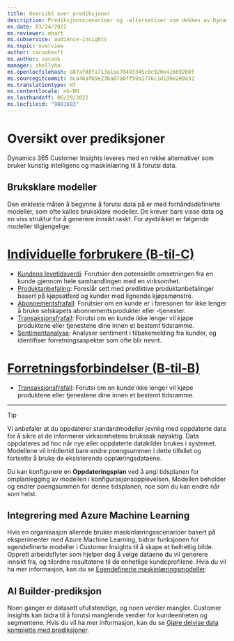 ```yaml
---
title: Oversikt over prediksjoner
description: Prediksjonsscenarioer og -alternativer som dekkes av Dynamics 365 Customer Insights.
ms.date: 03/24/2022
ms.reviewer: mhart
ms.subservice: audience-insights
ms.topic: overview
author: zacookmsft
ms.author: zacook
manager: shellyha
ms.openlocfilehash: a87af80fa713a1ac70493345c0c920e416692b0f
ms.sourcegitcommit: dca46afb9e23ba87a0ff59a1776c1d139e209a32
ms.translationtype: HT
ms.contentlocale: nb-NO
ms.lasthandoff: 06/29/2022
ms.locfileid: "9081693"
---
```

# <a name="predictions-overview"></a>Oversikt over prediksjoner

Dynamics 365 Customer Insights leveres med en rekke alternativer som bruker kunstig intelligens og maskinlæring til å forutsi data. 

## <a name="out-of-box-models"></a>Bruksklare modeller

Den enkleste måten å begynne å forutsi data på er med forhåndsdefinerte modeller, som ofte kalles bruksklare modeller. De krever bare visse data og en viss struktur for å generere innsikt raskt. For øyeblikket er følgende modeller tilgjengelige: 

# <a name="individual-consumers-b-to-c"></a>[Individuelle forbrukere (B-til-C)](#tab/b2c)

- [Kundens levetidsverdi](predict-customer-lifetime-value.md): Forutsier den potensielle omsetningen fra en kunde gjennom hele samhandlingen med en virksomhet.
- [Produktanbefaling](predict-product-recommendation.md): Foreslår sett med prediktive produktanbefalinger basert på kjøpsatferd og kunder med lignende kjøpsmønstre.
- [Abonnementsfrafall](predict-subscription-churn.md): Forutsier om en kunde er i faresonen for ikke lenger å bruke selskapets abonnementsprodukter eller -tjenester.
- [Transaksjonsfrafall](predict-transactional-churn.md): Forutsi om en kunde ikke lenger vil kjøpe produktene eller tjenestene dine innen et bestemt tidsramme.
- [Sentimentanalyse](sentiment-analysis.md): Analyser sentiment i tilbakemelding fra kunder, og identifiser forretningsaspekter som ofte blir nevnt.

# <a name="business-accounts-b-to-b"></a>[Forretningsforbindelser (B-til-B)](#tab/b2b)

- [Transaksjonsfrafall](predict-transactional-churn.md): Forutsi om en kunde ikke lenger vil kjøpe produktene eller tjenestene dine innen et bestemt tidsramme.

---

> [!TIP]
> Vi anbefaler at du oppdaterer standardmodeller jevnlig med oppdaterte data for å sikre at de informerer virksomhetens brukssak nøyaktig. Data oppdateres ad hoc når nye eller oppdaterte datakilder brukes i systemet. Modellene vil imidlertid bare endre poengsummen i dette tilfellet og fortsette å bruke de eksisterende opplæringsdataene.
> 
> Du kan konfigurere en **Oppdateringsplan** ved å angi tidsplanen for omplanlegging av modellen i konfigurasjonsopplevelsen. Modellen beholder og endrer poengsummen for denne tidsplanen, noe som du kan endre når som helst.


## <a name="azure-machine-learning-integration"></a>Integrering med Azure Machine Learning

Hvis en organisasjon allerede bruker maskinlæringsscenarioer basert på eksperimenter med Azure Machine Learning, bidrar funksjonen for egendefinerte modeller i Customer Insights til å skape et helhetlig bilde. Opprett arbeidsflyter som hjelper deg å velge dataene du vil generere innsikt fra, og tilordne resultatene til de enhetlige kundeprofilene. Hvis du vil ha mer informasjon, kan du se [Egendefinerte maskinlæringsmodeller](custom-models.md).

## <a name="ai-builder-prediction"></a>AI Builder-prediksjon

Noen ganger er datasett ufullstendige, og noen verdier mangler. Customer Insights kan bidra til å forutsi manglende verdier for kundeenheten og segmentene. Hvis du vil ha mer informasjon, kan du se [Gjøre delvise data komplette med prediksjoner](predictions.md).
